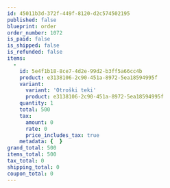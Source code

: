```yaml
---
id: 45011b3d-372f-449f-8120-d2c574502195
published: false
blueprint: order
order_number: 1072
is_paid: false
is_shipped: false
is_refunded: false
items:
  -
    id: 5e4f1b18-8ce7-4d2e-99d2-b3ff5a66cc4b
    product: e3138106-2c90-451a-8972-5ea18594995f
    variant:
      variant: 'Otroški teki'
      product: e3138106-2c90-451a-8972-5ea18594995f
    quantity: 1
    total: 500
    tax:
      amount: 0
      rate: 0
      price_includes_tax: true
    metadata: {  }
grand_total: 500
items_total: 500
tax_total: 0
shipping_total: 0
coupon_total: 0
---
```

